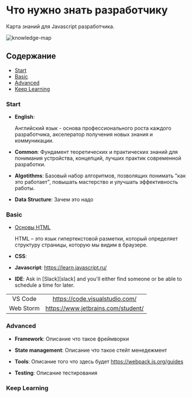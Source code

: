 # Что нужно знать разработчику

Карта знаний для Javascript разработчика.

![knowledge-map]

## Содержание

* [Start](#start)
* [Basic](#basic)
* [Advanced](#advanced)
* [Keep Learning](#keep-learning)

### Start

* **English**: 

   Английский язык - основа профессионального роста каждого разработчика, акселератор получения новых знания и коммуникации.
   
* **Common**: 
   Фундамент теоретических и практических знаний для понимания устройства, концепций, лучших практик современной разработки.
   
* **Algotithms**: 
   Базовый набор алгоритмов, позволящих понимать "как это работает", повышать мастерство и улучшать эффективность работы. 

* **Data Structure**: Зачем это надо

### Basic

* [Основы HTML](./topics/basis/html-basic.md) 

   HTML – это язык гипертекстовой разметки, который определяет структуру страницы, которую мы видим в браузере.

* **CSS**: 
* **Javascript**: 
https://learn.javascript.ru/

* **IDE**: Ask in [Slack][slack] and you'll either find someone or be able to schedule a time for later.

|                        |                                             |
| :--------------------: | :-----------------------------------------: |
|        VS Code       |       https://code.visualstudio.com/        |
|       Web Storm      | https://www.jetbrains.com/student/          |


### Advanced

* **Framework**: Описание что такое фреймворки
* **State management**: Описание что такое стейт менедежмент
* **Tools**: Описание того что здесь будет
https://webpack.js.org/guides

* **Testing**: Описание тестирования


### Keep Learning

[knowledge-map]: https://github.com/js-machine/dashboard/blob/master/topics/basis/%D0%A7%D1%82%D0%BE%20%D0%BD%D1%83%D0%B6%D0%BD%D0%BE%20%D0%B7%D0%BD%D0%B0%D1%82%D1%8C%20%D1%80%D0%B0%D0%B7%D1%80%D0%B0%D0%B1%D0%BE%D1%82%D1%87%D0%B8%D0%BA%D1%83.png

